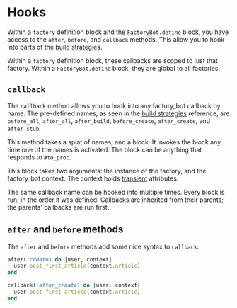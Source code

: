 # Hooks

Within a `factory` definition block and the `FactoryBot.define` block, you have
access to the `after`, `before`, and `callback` methods. This allow you to hook
into parts of the [build strategies].

[build strategies]: build-strategies.html

Within a `factory` definition block, these callbacks are scoped to just that
factory. Within a `FactoryBot.define` block, they are global to all factories.

## `callback`

The `callback` method allows you to hook into any factory\_bot callback by
name. The pre-defined names, as seen in the [build strategies] reference, are
`before_all`, `after_all`, `after_build`, `before_create`, `after_create`, and `after_stub`.

This method takes a splat of names, and a block. It invokes the block any time
one of the names is activated. The block can be anything that responds to
`#to_proc`.

This block takes two arguments: the instance of the factory, and the
factory\_bot context. The context holds [transient](transient.html)
attributes.

The same callback name can be hooked into multiple times. Every block is run,
in the order it was defined. Callbacks are inherited from their parents; the
parents' callbacks are run first.

## `after` and `before` methods

The `after` and `before` methods add some nice syntax to `callback`:

```ruby
after(:create) do |user, context|
  user.post_first_article(context.article)
end

callback(:after_create) do |user, context|
  user.post_first_article(context.article)
end
```
